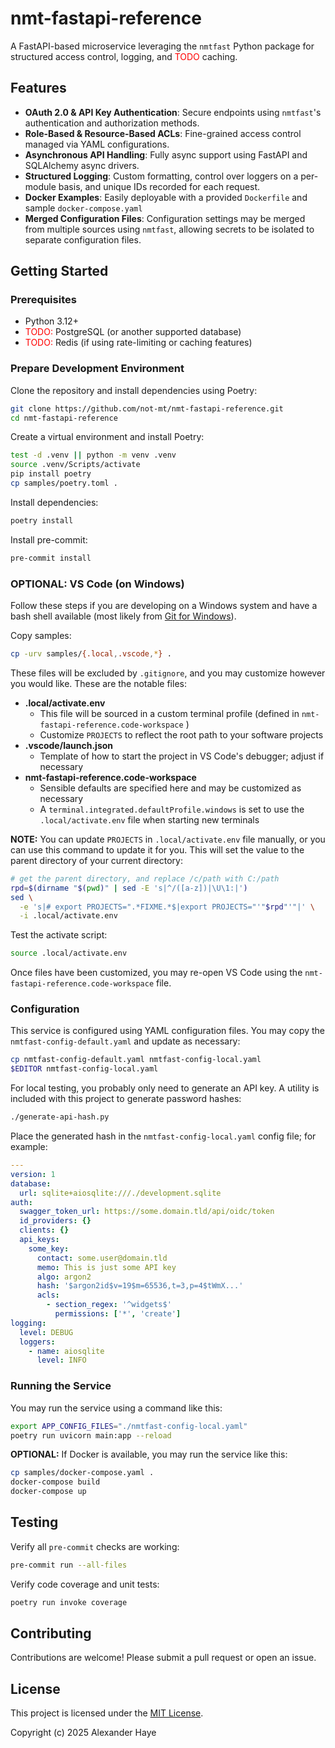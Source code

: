 # nmt-fastapi-reference

A FastAPI-based microservice leveraging the `nmtfast` Python package for structured access control, logging, and <span style="color: red">TODO</span> caching.

## Features

- **OAuth 2.0 & API Key Authentication**: Secure endpoints using `nmtfast`'s authentication and authorization methods.
- **Role-Based & Resource-Based ACLs**: Fine-grained access control managed via YAML configurations.
- **Asynchronous API Handling**: Fully async support using FastAPI and SQLAlchemy async drivers.
- **Structured Logging**: Custom formatting, control over loggers on a per-module basis, and unique IDs recorded for each request.
- **Docker Examples**: Easily deployable with a provided `Dockerfile` and sample `docker-compose.yaml`
- **Merged Configuration Files**: Configuration settings may be merged from multiple sources using `nmtfast`, allowing secrets to be isolated to separate configuration files.

## Getting Started

### Prerequisites

- Python 3.12+
- <span style="color: red">TODO:</span> PostgreSQL (or another supported database)
- <span style="color: red">TODO:</span> Redis (if using rate-limiting or caching features)

### Prepare Development Environment

Clone the repository and install dependencies using Poetry:

```bash
git clone https://github.com/not-mt/nmt-fastapi-reference.git
cd nmt-fastapi-reference
```

Create a virtual environment and install Poetry:

```bash
test -d .venv || python -m venv .venv
source .venv/Scripts/activate
pip install poetry
cp samples/poetry.toml .
```

Install dependencies:

```bash
poetry install
```

Install pre-commit:

```bash
pre-commit install
```

### OPTIONAL: VS Code (on Windows)

Follow these steps if you are developing on a Windows system and have a bash shell available (most likely from [Git for Windows](https://git-scm.com/downloads/win)).

Copy samples:

```bash
cp -urv samples/{.local,.vscode,*} .
```

These files will be excluded by `.gitignore`, and you may customize however you would like. These are the notable files:

- **.local/activate.env**
  - This file will be sourced in a custom terminal profile (defined in `nmt-fastapi-reference.code-workspace` )
  - Customize `PROJECTS` to reflect the root path to your software projects
- **.vscode/launch.json**
  - Template of how to start the project in VS Code's debugger; adjust if necessary
- **nmt-fastapi-reference.code-workspace**
  - Sensible defaults are specified here and may be customized as necessary
  - A `terminal.integrated.defaultProfile.windows` is set to use the `.local/activate.env` file when starting new terminals

**NOTE:** You can update `PROJECTS` in `.local/activate.env` file manually, or you can use this command to update it for you. This will set the value to the parent directory of your current directory:

```bash
# get the parent directory, and replace /c/path with C:/path
rpd=$(dirname "$(pwd)" | sed -E 's|^/([a-z])|\U\1:|')
sed \
  -e 's|# export PROJECTS=".*FIXME.*$|export PROJECTS="'"$rpd"'"|' \
  -i .local/activate.env
```

Test the activate script:

```bash
source .local/activate.env
```

Once files have been customized, you may re-open VS Code using the `nmt-fastapi-reference.code-workspace` file.

### Configuration

This service is configured using YAML configuration files. You may copy the `nmtfast-config-default.yaml` and update as necessary:

```bash
cp nmtfast-config-default.yaml nmtfast-config-local.yaml
$EDITOR nmtfast-config-local.yaml
```

For local testing, you probably only need to generate an API key. A utility is included with this project to generate password hashes:

```bash
./generate-api-hash.py
```

Place the generated hash in the `nmtfast-config-local.yaml` config file; for example:

```yaml
---
version: 1
database:
  url: sqlite+aiosqlite:///./development.sqlite
auth:
  swagger_token_url: https://some.domain.tld/api/oidc/token
  id_providers: {}
  clients: {}
  api_keys:
    some_key:
      contact: some.user@domain.tld
      memo: This is just some API key
      algo: argon2
      hash: '$argon2id$v=19$m=65536,t=3,p=4$tWmX...'
      acls:
        - section_regex: '^widgets$'
          permissions: ['*', 'create']
logging:
  level: DEBUG
  loggers:
    - name: aiosqlite
      level: INFO
```


### Running the Service

You may run the service using a command like this:

```bash
export APP_CONFIG_FILES="./nmtfast-config-local.yaml"
poetry run uvicorn main:app --reload
```

**OPTIONAL:** If Docker is available, you may run the service like this:

```bash
cp samples/docker-compose.yaml .
docker-compose build
docker-compose up
```

## Testing

Verify all `pre-commit` checks are working:

```bash
pre-commit run --all-files
```

Verify code coverage and unit tests:

```bash
poetry run invoke coverage
```

## Contributing

Contributions are welcome! Please submit a pull request or open an issue.

## License

This project is licensed under the [MIT License](LICENSE).

Copyright (c) 2025 Alexander Haye
